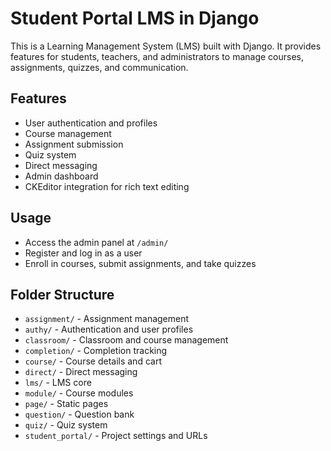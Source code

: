 # Student Portal LMS in Django

This is a Learning Management System (LMS) built with Django. It provides features for students, teachers, and administrators to manage courses, assignments, quizzes, and communication.

## Features
- User authentication and profiles
- Course management
- Assignment submission
- Quiz system
- Direct messaging
- Admin dashboard
- CKEditor integration for rich text editing


## Usage
- Access the admin panel at `/admin/`
- Register and log in as a user
- Enroll in courses, submit assignments, and take quizzes

## Folder Structure
- `assignment/` - Assignment management
- `authy/` - Authentication and user profiles
- `classroom/` - Classroom and course management
- `completion/` - Completion tracking
- `course/` - Course details and cart
- `direct/` - Direct messaging
- `lms/` - LMS core
- `module/` - Course modules
- `page/` - Static pages
- `question/` - Question bank
- `quiz/` - Quiz system
- `student_portal/` - Project settings and URLs

